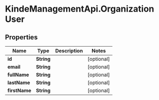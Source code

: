 # KindeManagementApi.OrganizationUser

## Properties

Name | Type | Description | Notes
------------ | ------------- | ------------- | -------------
**id** | **String** |  | [optional] 
**email** | **String** |  | [optional] 
**fullName** | **String** |  | [optional] 
**lastName** | **String** |  | [optional] 
**firstName** | **String** |  | [optional] 


